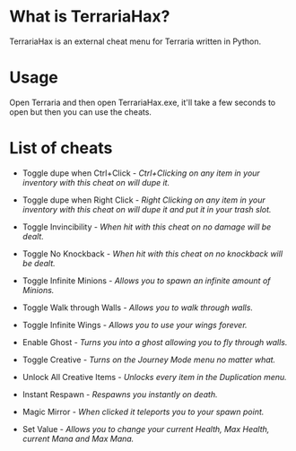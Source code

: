# What is TerrariaHax?
TerrariaHax is an external cheat menu for Terraria written in Python.

# Usage
Open Terraria and then open TerrariaHax.exe, it'll take a few seconds to open but then you can use the cheats.

# List of cheats
- Toggle dupe when Ctrl+Click - _Ctrl+Clicking on any item in your inventory with this cheat on will dupe it._
- Toggle dupe when Right Click - _Right Clicking on any item in your inventory with this cheat on will dupe it and put it in your trash slot._
- Toggle Invincibility - _When hit with this cheat on no damage will be dealt._
- Toggle No Knockback - _When hit with this cheat on no knockback will be dealt._
- Toggle Infinite Minions - _Allows you to spawn an infinite amount of Minions._
- Toggle Walk through Walls - _Allows you to walk through walls._
- Toggle Infinite Wings - _Allows you to use your wings forever._
- Enable Ghost - _Turns you into a ghost allowing you to fly through walls._
- Toggle Creative - _Turns on the Journey Mode menu no matter what._
- Unlock All Creative Items - _Unlocks every item in the Duplication menu._
- Instant Respawn - _Respawns you instantly on death._

- Magic Mirror - _When clicked it teleports you to your spawn point._
- Set Value - _Allows you to change your current Health, Max Health, current Mana and Max Mana._
